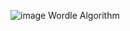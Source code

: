 ![image](https://github.com/user-attachments/assets/5968a132-3470-4de7-9513-0920e29a793a)
Wordle Algorithm
